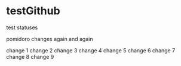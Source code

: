 testGithub
==========

test statuses

pomidoro changes again and again

change 1
change 2
change 3
change 4
change 5
change 6
change 7
change 8
change 9
